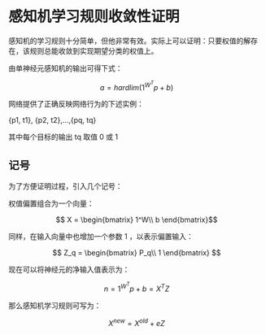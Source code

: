 # 感知机学习规则收敛性证明

感知机的学习规则十分简单，但他非常有效。实际上可以证明：只要权值的解存在，该规则总能收敛到实现期望分类的权值上。

由单神经元感知机的输出可得下式：

$$ a = hardlim(1^{W^T} p + b) $$

网络提供了正确反映网络行为的下述实例：

{p1, t1}, {p2, t2},...,{pq, tq}

其中每个目标的输出 tq 取值 0 或 1

## 记号

为了方便证明过程，引入几个记号：

权值偏置组合为一个向量：

$$ X = \begin{bmatrix}
     1^W\\
     b
\end{bmatrix}$$

同样，在输入向量中也增加一个参数 1 ，以表示偏置输入：

$$ Z_q = \begin{bmatrix}
     P_q\\
     1
\end{bmatrix} $$

现在可以将神经元的净输入值表示为：

$$ n = 1^{W^T} p + b = X^T Z $$

那么感知机学习规则可写为：

$$ X^{new} = X^{old} + eZ $$
